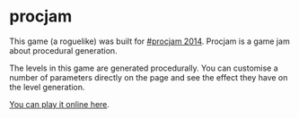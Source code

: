 procjam
=======

This game (a roguelike) was built for [#procjam 2014](http://itch.io/jam/procjam). Procjam is a game jam about procedural generation.

The levels in this game are generated procedurally. You can customise a number of parameters directly on the page and see the effect they have on the level generation.

[You can play it online here](http://chrismwaite.github.io/procjam/).
